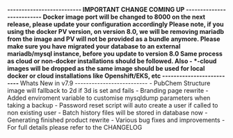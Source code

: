 <strong>
--------------------------
IMPORTANT CHANGE COMING UP
--------------------------
Docker image port will be changed to 8000 on the next release, please update your configuration accordingly
Please note, if you using the docker PV version, on version 8.0, 
we will be removing mariadb from the image and PV will not be provided as a bundle anymore.
Please make sure you have migrated your database to an external mariadb/mysql instance,
before you update to version 8.0
Same process as cloud or non-docker installations should be followed.
Also - *-cloud images will be dropped as the same image should be used for local docker or
cloud installations like Openshift/EKS, etc
--------------------------
</strong>
Whats New in v7.9
--------------------------
- PubChem Structure image will fallback to 2d if 3d is set and fails
- Branding page rewrite
- Added enviroment variable to customise mysqldump parameters when taking a backup
- Password reset script will auto create a user if called to non existing user
- Batch history files will be stored in database now
- Generating finished product rewrite
- Various bug fixes and improvements
- For full details please refer to the CHANGELOG
